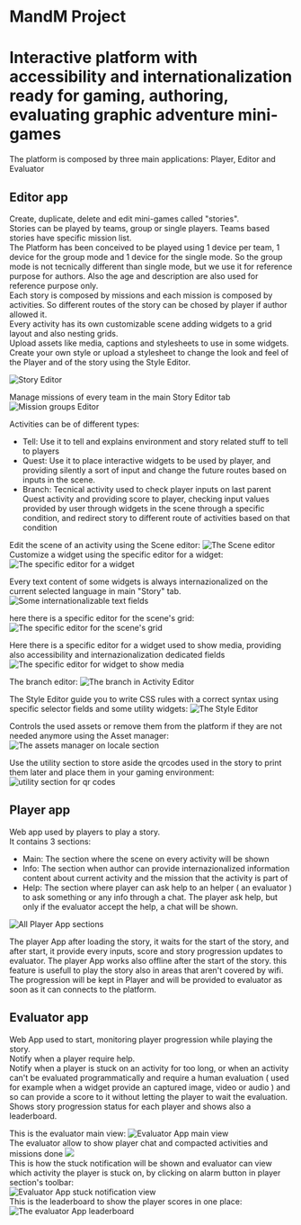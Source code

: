 # MandM Project

# Interactive platform with accessibility and internationalization ready for gaming, authoring, evaluating graphic adventure mini-games

The platform is composed by three main applications: Player, Editor and Evaluator

## Editor app
Create, duplicate, delete and edit mini-games called "stories".  
Stories can be played by teams, group or single players. Teams based stories have specific mission list.  
The Platform has been conceived to be played using 1 device per team, 1 device for the group mode and 1 device for the single mode.
So the group mode is not tecnically different than single mode, but we use it for reference purpose for authors.
Also the age and description are also used for reference purpose only.  
Each story is composed by missions and each mission is composed by activities. So different routes of the story can be chosed by player if author allowed it.  
Every activity has its own customizable scene adding widgets to a grid layout and also nesting grids.  
Upload assets like media, captions and stylesheets to use in some widgets.  
Create your own style or upload a stylesheet to change the look and feel of the Player and of the story using the Style Editor.  

![Story Editor](https://user-images.githubusercontent.com/32840785/107789150-85d46580-6d51-11eb-8163-2a88dd9ca25a.PNG)

Manage missions of every team in the main Story Editor tab![Mission groups Editor](https://user-images.githubusercontent.com/32840785/107789233-a2709d80-6d51-11eb-99a7-4212378dc0b1.PNG)

Activities can be of different types:  
- Tell: Use it to tell and explains environment and story related stuff to tell to players
- Quest: Use it to place interactive widgets to be used by player, and providing silently a sort of input and change the future routes based on inputs in the scene.
- Branch: Tecnical activity used to check player inputs on last parent Quest activity and providing score to player, checking input values provided by user through widgets in the scene through a specific condition, and redirect story to different route of activities based on that condition

Edit the scene of an activity using the Scene editor: ![The Scene editor](https://user-images.githubusercontent.com/32840785/107789297-b4524080-6d51-11eb-8cc7-b4ab9a236e07.PNG)
Customize a widget using the specific editor for a widget: ![The specific editor for a widget](https://user-images.githubusercontent.com/32840785/107789289-b1575000-6d51-11eb-889c-0f5125b9ba3c.PNG)

Every text content of some widgets is always internazionalized on the current selected language in main "Story" tab.  
![Some internationalizable text fields](https://user-images.githubusercontent.com/32840785/107789230-a13f7080-6d51-11eb-82d2-3206365c76e2.PNG)

here there is a specific editor for the scene's grid: ![The specific editor for the scene's grid](https://user-images.githubusercontent.com/32840785/107789275-adc3c900-6d51-11eb-8067-f48497d3f334.PNG)

Here there is a specific editor for a widget used to show media, providing also accessibility and internazionalization dedicated fields ![The specific editor for widget to show media](https://user-images.githubusercontent.com/32840785/107789198-94bb1800-6d51-11eb-81f0-d6db66c798f9.png)

The branch editor: ![The branch in Activity Editor](https://user-images.githubusercontent.com/32840785/107789237-a3093400-6d51-11eb-99cc-6233cff63aba.PNG)

The Style Editor guide you to write CSS rules with a correct syntax using specific selector fields and some utility widgets: ![The Style Editor](https://user-images.githubusercontent.com/32840785/107789263-aac8d880-6d51-11eb-9675-c304eb66c31f.PNG)

Controls the used assets or remove them from the platform if they are not needed anymore using the Asset manager: ![The assets manager on locale section](https://user-images.githubusercontent.com/32840785/107789243-a4d2f780-6d51-11eb-9d49-d36946f42f07.PNG)

Use the utility section to store aside the qrcodes used in the story to print them later and place them in your gaming environment: ![utility section for qr codes](https://user-images.githubusercontent.com/32840785/107789258-a997ab80-6d51-11eb-86a1-2a30a40c27dd.PNG)

## Player app
Web app used by players to play a story.  
It contains 3 sections:  
- Main: The section where the scene on every activity will be shown
- Info: The section when author can provide internazionalized information content about current activity and the mission that the activity is part of
- Help: The section where player can ask help to an helper ( an evaluator ) to ask something or any info through a chat. The player ask help, but only if the evaluator accept the help, a chat will be shown.

![All Player App sections](https://user-images.githubusercontent.com/32840785/107789166-8a991980-6d51-11eb-95ed-8c0e4d2e2913.png)

The player App after loading the story, it waits for the start of the story, and after start, it provide every inputs, score and story progression updates to evaluator.
The player App works also offline after the start of the story. this feature is usefull to play the story also in areas that aren't covered by wifi.
The progression will be kept in Player and will be provided to evaluator as soon as it can connects to the platform.


## Evaluator app
Web App used to start, monitoring player progression while playing the story.  
Notify when a player require help.  
Notify when a player is stuck on an activity for too long, or when an activity can't be evaluated programmatically and require a human evaluation ( used for example when a widget provide an captured image, video or audio ) and so can provide a score to it without letting the player to wait the evaluation. 
Shows story progression status for each player and shows also a leaderboard.  

This is the evaluator main view: ![Evaluator App main view](https://user-images.githubusercontent.com/32840785/107789193-9258be00-6d51-11eb-8c3a-21a0de100c5c.png)  
The evaluator allow to show player chat and compacted activities and missions done ![](https://user-images.githubusercontent.com/32840785/107789164-8967ec80-6d51-11eb-85fc-898b3ce382b1.PNG)  
This is how the stuck notification will be shown and evaluator can view which activity the player is stuck on, by clicking on alarm button in player section's toolbar:  
![Evaluator App stuck notification view](https://user-images.githubusercontent.com/32840785/107802282-69d8c000-6d61-11eb-8009-520f9264bf24.PNG)  
This is the leaderboard to show the player scores in one place: ![The evaluator App leaderboard](https://user-images.githubusercontent.com/32840785/107789159-8836bf80-6d51-11eb-8a43-fc00add5068b.PNG)  

